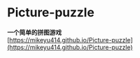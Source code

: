 # Picture-puzzle
**一个简单的拼图游戏**  
[https://mikeyu414.github.io/Picture-puzzle](https://mikeyu414.github.io/Picture-puzzle)
